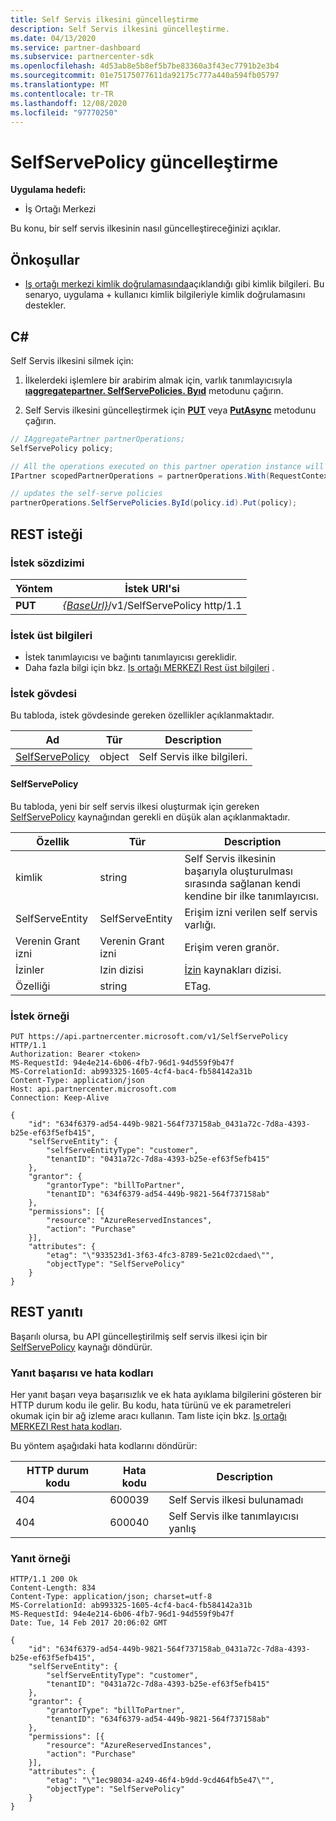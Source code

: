 ```yaml
---
title: Self Servis ilkesini güncelleştirme
description: Self Servis ilkesini güncelleştirme.
ms.date: 04/13/2020
ms.service: partner-dashboard
ms.subservice: partnercenter-sdk
ms.openlocfilehash: 4d53ab8e5b8ef5b7be83360a3f43ec7791b2e3b4
ms.sourcegitcommit: 01e75175077611da92175c777a440a594fb05797
ms.translationtype: MT
ms.contentlocale: tr-TR
ms.lasthandoff: 12/08/2020
ms.locfileid: "97770250"
---
```

# <a name="update-a-selfservepolicy"></a>SelfServePolicy güncelleştirme

**Uygulama hedefi:**

- İş Ortağı Merkezi

Bu konu, bir self servis ilkesinin nasıl güncelleştireceğinizi açıklar.

## <a name="prerequisites"></a>Önkoşullar

- [Iş ortağı merkezi kimlik doğrulamasında](partner-center-authentication.md)açıklandığı gibi kimlik bilgileri. Bu senaryo, uygulama + kullanıcı kimlik bilgileriyle kimlik doğrulamasını destekler.

## <a name="c"></a>C\#

Self Servis ilkesini silmek için:

1. İlkelerdeki işlemlere bir arabirim almak için, varlık tanımlayıcısıyla [**ıaggregatepartner. SelfServePolicies. Byıd**](/dotnet/api/microsoft.store.partnercenter.iselfservepoliciescollection.byid) metodunu çağırın.

2. Self Servis ilkesini güncelleştirmek için [**PUT**](/dotnet/api/microsoft.store.partnercenter.SelfServePolicies.put) veya [**PutAsync**](/dotnet/api/microsoft.store.partnercenter.SelfServePolicies.putasync) metodunu çağırın.

``` csharp
// IAggregatePartner partnerOperations;
SelfServePolicy policy;

// All the operations executed on this partner operation instance will share the same correlation identifier but will differ in request identifier
IPartner scopedPartnerOperations = partnerOperations.With(RequestContextFactory.Instance.Create(Guid.NewGuid()));

// updates the self-serve policies
partnerOperations.SelfServePolicies.ById(policy.id).Put(policy);
```

## <a name="rest-request"></a>REST isteği

### <a name="request-syntax"></a>İstek sözdizimi

| Yöntem   | İstek URI'si                                                       |
|----------|-------------------------------------------------------------------|
| **PUT** | [*{BaseUrl}*](partner-center-rest-urls.md)/v1/SelfServePolicy http/1.1 |

### <a name="request-headers"></a>İstek üst bilgileri

- İstek tanımlayıcısı ve bağıntı tanımlayıcısı gereklidir.
- Daha fazla bilgi için bkz. [Iş ortağı MERKEZI Rest üst bilgileri](headers.md) .

### <a name="request-body"></a>İstek gövdesi

Bu tabloda, istek gövdesinde gereken özellikler açıklanmaktadır.

| Ad                              | Tür   | Description                                 |
|------------------------------------------------------------------|--------|---------------------------------------------|
| [SelfServePolicy](self-serve-policy-resources.md#selfservepolicy)| object | Self Servis ilke bilgileri. |

#### <a name="selfservepolicy"></a>SelfServePolicy

Bu tabloda, yeni bir self servis ilkesi oluşturmak için gereken [SelfServePolicy](self-serve-policy-resources.md#selfservepolicy) kaynağından gerekli en düşük alan açıklanmaktadır.

| Özellik              | Tür             | Description                                                                                            |
|-----------------------|------------------|--------------------------------------------------------------------------------------------------------|
| kimlik                    | string           | Self Servis ilkesinin başarıyla oluşturulması sırasında sağlanan kendi kendine bir ilke tanımlayıcısı.     |
| SelfServeEntity       | SelfServeEntity  | Erişim izni verilen self servis varlığı.                                                     |
| Verenin Grant izni               | Verenin Grant izni          | Erişim veren granör.                                                                    |
| İzinler           | Izin dizisi| [İzin](self-serve-policy-resources.md#permission) kaynakları dizisi.                                                      |
| Özelliği                  | string           | ETag.                                                                                               |


### <a name="request-example"></a>İstek örneği

```http
PUT https://api.partnercenter.microsoft.com/v1/SelfServePolicy HTTP/1.1
Authorization: Bearer <token>
MS-RequestId: 94e4e214-6b06-4fb7-96d1-94d559f9b47f
MS-CorrelationId: ab993325-1605-4cf4-bac4-fb584142a31b
Content-Type: application/json
Host: api.partnercenter.microsoft.com
Connection: Keep-Alive

{
    "id": "634f6379-ad54-449b-9821-564f737158ab_0431a72c-7d8a-4393-b25e-ef63f5efb415",
    "selfServeEntity": {
        "selfServeEntityType": "customer",
        "tenantID": "0431a72c-7d8a-4393-b25e-ef63f5efb415"
    },
    "grantor": {
        "grantorType": "billToPartner",
        "tenantID": "634f6379-ad54-449b-9821-564f737158ab"
    },
    "permissions": [{
        "resource": "AzureReservedInstances",
        "action": "Purchase"
    }],
    "attributes": {
        "etag": "\"933523d1-3f63-4fc3-8789-5e21c02cdaed\"",
        "objectType": "SelfServePolicy"
    }
}
```

## <a name="rest-response"></a>REST yanıtı

Başarılı olursa, bu API güncelleştirilmiş self servis ilkesi için bir [SelfServePolicy](self-serve-policy-resources.md#selfservepolicy) kaynağı döndürür.

### <a name="response-success-and-error-codes"></a>Yanıt başarısı ve hata kodları

Her yanıt başarı veya başarısızlık ve ek hata ayıklama bilgilerini gösteren bir HTTP durum kodu ile gelir. Bu kodu, hata türünü ve ek parametreleri okumak için bir ağ izleme aracı kullanın. Tam liste için bkz. [Iş ortağı MERKEZI Rest hata kodları](error-codes.md).

Bu yöntem aşağıdaki hata kodlarını döndürür:

| HTTP durum kodu     | Hata kodu   | Description                                                                |
|----------------------|--------------|----------------------------------------------------------------------------|
| 404                  | 600039       | Self Servis ilkesi bulunamadı                                            |
| 404                  | 600040       | Self Servis ilke tanımlayıcısı yanlış                                  |


### <a name="response-example"></a>Yanıt örneği

```http
HTTP/1.1 200 Ok
Content-Length: 834
Content-Type: application/json; charset=utf-8
MS-CorrelationId: ab993325-1605-4cf4-bac4-fb584142a31b
MS-RequestId: 94e4e214-6b06-4fb7-96d1-94d559f9b47f
Date: Tue, 14 Feb 2017 20:06:02 GMT

{
    "id": "634f6379-ad54-449b-9821-564f737158ab_0431a72c-7d8a-4393-b25e-ef63f5efb415",
    "selfServeEntity": {
        "selfServeEntityType": "customer",
        "tenantID": "0431a72c-7d8a-4393-b25e-ef63f5efb415"
    },
    "grantor": {
        "grantorType": "billToPartner",
        "tenantID": "634f6379-ad54-449b-9821-564f737158ab"
    },
    "permissions": [{
        "resource": "AzureReservedInstances",
        "action": "Purchase"
    }],
    "attributes": {
        "etag": "\"1ec98034-a249-46f4-b9dd-9cd464fb5e47\"",
        "objectType": "SelfServePolicy"
    }
}
```
